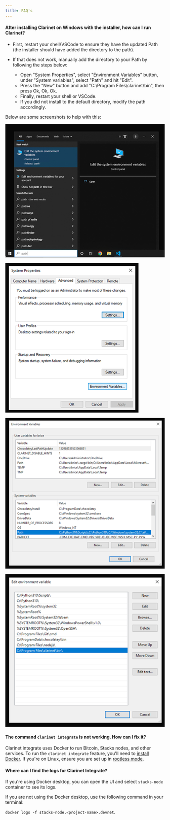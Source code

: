 ```yaml
---
title: FAQ's
---
```


#### **After installing Clarinet on Windows with the installer, how can I run Clarinet?**

- First, restart your shell/VSCode to ensure they have the updated Path (the installer should have added the directory to the path).
- If that does not work, manually add the directory to your Path by following the steps below:

    -  Open "System Properties", select "Environment Variables" button, under "System variables", select "Path" and hit "Edit". 
    - Press the "New" button and add "C:\Program Files\clarinet\bin", then press Ok, Ok, Ok. 
    - Finally, restart your shell or VSCode.
    - If you did not install to the default directory, modify the path accordingly.

Below are some screenshots to help with this:

![FAQ - 2](images/clarinet-faq-1.png)

![FAQ - 2](images/clarinet-faq-2.png)

![FAQ - 2](images/clarinet-faq-3.png)

![FAQ - 2](images/clarinet-faq-4.png)

#### **The command `clarinet integrate` is not working. How can I fix it?**

Clarinet integrate uses Docker to run Bitcoin, Stacks nodes, and other services. To run the `clarinet integrate` feature,  you'll need to [install Docker](https://docs.docker.com/get-docker/). If you're on Linux, ensure you are set up in [rootless mode](https://docs.docker.com/engine/security/rootless/).

#### **Where can I find the logs for Clarinet Integrate?**

If you're using Docker desktop, you can open the UI and select `stacks-node` container to see its logs. 

If you are not using the Docker desktop, use the following command in your terminal:

`docker logs -f stacks-node.<project-name>.devnet`.

